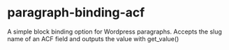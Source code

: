 # paragraph-binding-acf
A simple block binding option for Wordpress paragraphs. Accepts the slug name of an ACF field and outputs the value with get_value()
